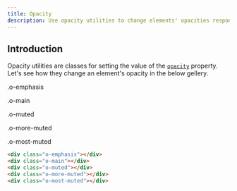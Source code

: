 ```yaml
---
title: Opacity
description: Use opacity utilities to change elements' opacities responsively.
---
```



## Introduction
Opacity utilities are classes for setting the value of the [`opacity`](https://developer.mozilla.org/en-US/docs/Web/CSS/opacity) property.
Let's see how they change an element's opacity in the below gellery.

<div class="background-example mb-none">
  <div>
    <div class="bc-primary o-emphasis"></div>
    <p class="p6">.o-emphasis</p>
  </div>
  <div>
    <div class="bc-primary o-main"></div>
    <p class="p6">.o-main</p>
  </div>
  <div>
    <div class="bc-primary o-muted"></div>
    <p class="p6">.o-muted</p>
  </div>
  <div>
    <div class="bc-primary o-more-muted"></div>
    <p class="p6">.o-more-muted</p>
  </div>
  <div>
    <div class="bc-primary o-most-muted"></div>
    <p class="p6">.o-most-muted</p>
  </div>
</div>

``` html
<div class="o-emphasis"></div>
<div class="o-main"></div>
<div class="o-muted"></div>
<div class="o-more-muted"></div>
<div class="o-most-muted"></div>
```